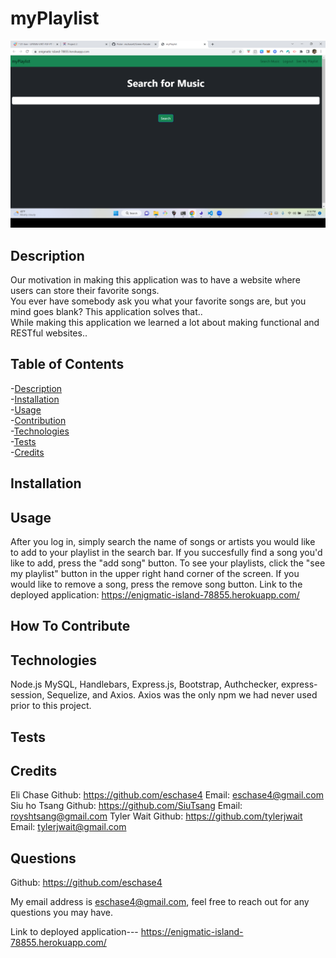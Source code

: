 # myPlaylist

![Picture of Deployed Application](/assets/Screenshot%20(70).png)        

<a name="description"></a>
## Description  
    
Our motivation in making this application was to have a website where users can store their favorite songs.<br>
You ever have somebody ask you what your favorite songs are, but you mind goes blank? This application solves that..<br>
While making this application we learned a lot about making functional and RESTful websites..<br>
    
    
## Table of Contents
-[Description](#description)<br> 
-[Installation](#installation)<br>
-[Usage](#usage)<br>
-[Contribution](#contribution)<br>
-[Technologies](#technologies)<br>
-[Tests](#tests)<br>
-[Credits](#credits)<br>

<a name="installation"></a>
## Installation








<a name="usage"></a>
## Usage

After you log in, simply search the name of songs or artists you would like to add to your playlist in the search bar. If you succesfully find a song you'd like to add, press the "add song" button. To see your playlists, click the "see my playlist" button in the upper right hand corner of the screen. If you would like to remove a song, press the remove song button.
Link to the deployed application: https://enigmatic-island-78855.herokuapp.com/

<a name="contribution"></a>
## How To Contribute



<a name="technologies"></a>
## Technologies

Node.js MySQL, Handlebars, Express.js, Bootstrap, Authchecker, express-session, Sequelize, and Axios.
Axios was the only npm we had never used prior to this project.

<a name="tests"></a>
## Tests



<a name="credits"></a>
## Credits 

Eli Chase 
    Github:  https://github.com/eschase4
    Email: eschase4@gmail.com
Siu ho Tsang 
    Github: https://github.com/SiuTsang
    Email: royshtsang@gmail.com
Tyler Wait
    Github: https://github.com/tylerjwait
    Email: tylerjwait@gmail.com

## Questions

Github: https://github.com/eschase4

My email address is eschase4@gmail.com, feel free to reach out for any questions you may have.

Link to deployed application--- https://enigmatic-island-78855.herokuapp.com/

